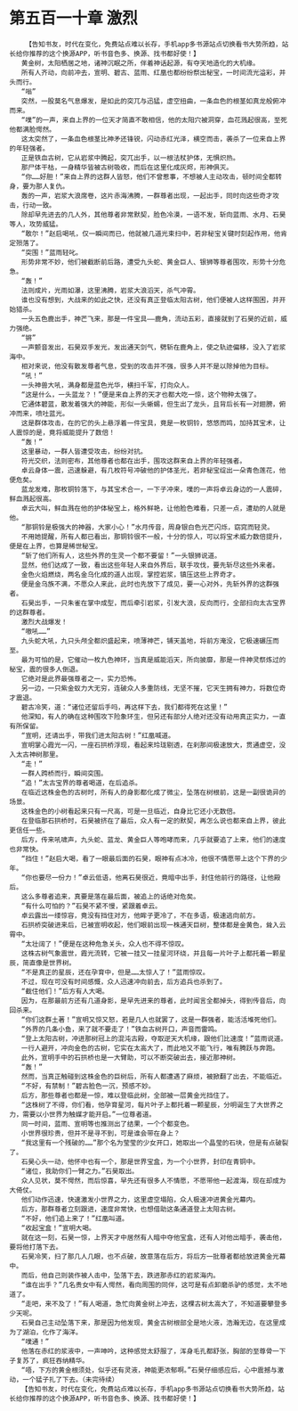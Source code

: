 # 第五百一十章 激烈
        【告知书友，时代在变化，免费站点难以长存，手机app多书源站点切换看书大势所趋，站长给你推荐的这个换源APP，听书音色多、换源、找书都好使！】
       黄金树，太阳栖居之地，诸神沉眠之所，伴着神话起源，有夺天地造化的大机缘。
       所有人齐动，向前冲去，宣明、碧古、蓝雨、红凰也都纷纷祭出秘宝，一时间流光溢彩，并头而行。
       “嗡”
       突然，一股莫名气息爆发，是如此的突兀与迅猛，虚空扭曲，一条血色的根茎如真龙般俯冲而来。
       “噗”的一声，来自上界的一位天才简直不敢相信，他的太阳穴被洞穿，血花溅起很高，至死他都满脸愕然。
       这太突然了，一条血色根茎比神矛还锋锐，闪动赤红光泽，横空而击，袭杀了一位来自上界的年轻强者。
       正是铁血古树，它从岩浆中腾起，突兀出手，以一根法杖护体，无惧炽热。
       那尸体干枯，一身精华皆被古树吸收，而后在这里化成灰烬，形神俱灭。
       “你……好胆！”来自上界的这群人皆怒，他们不曾惹事，不想被人主动攻击，顿时间全都转身，要为那人复仇。
       轰的一声，岩浆大浪席卷，这片赤海沸腾，一群尊者出现，一起出手，同时向这些奇才攻击，行动一致。
       除却早先进去的几人外，其他尊者非常默契，脸色冷漠，一语不发，斩向蓝雨、水月、石昊等人，攻势威猛。
       “敢尔！”赵启喝吼，仅一瞬间而已，他就被几道光束扫中，若非秘宝关键时刻起作用，他肯定殒落了。
       “突围！”蓝雨轻叱。
       形势非常不妙，他们被截断前后路，遭受九头蛇、黄金巨人、银狮等尊者围攻，形势十分危急。
       “轰！”
       法则成片，光雨如瀑，这里沸腾，岩浆大浪滔天，杀气冲霄。
       谁也没有想到，大战来的如此之快，还没有真正登临太阳古树，他们便被人这样围困，并开始猎杀。
       一头五色鹿出手，神芒飞来，那是一件宝具——鹿角，流动五彩，直接就到了石昊的近前，威力强绝。
       “锵”
       一声颤音发出，石昊双手发光，发出通天剑气，劈斩在鹿角上，使之轨迹偏移，没入了岩浆海中。
       相对来说，他没有散发尊者气息，受到的攻击并不强，很多人并不是以除掉他为目标。
       “吼！”
       一头神兽大吼，满身都是蓝色光华，横扫千军，打向众人。
       “这是什么，一头蓝龙？！”便是来自上界的天才也都大吃一惊，这个物种太强了。
       它通体碧蓝，散发着强大的神能，形似一头蜥蜴，但生出了龙头，且背后长有一对翅膀，俯冲而来，喷吐蓝光。
       这是群体攻击，在的它的头上悬浮着一件宝具，竟是一枚铜铃，悠悠而鸣，加持其宝术，让人震惊的是，竟将威能提升了数倍！
       “轰！”
       这里暴动，一群人皆遭受攻击，纷纷对抗。
       符光交织，法则密布，其他尊者也都在出手，围攻这群来自上界的年轻强者。
       卓云身体一震，迅速躲避，有几枚符号冲破他的护体圣光，若非秘宝绽出一朵青色莲花，他便危矣。
       蓝龙发难，那枚铜铃落下，与其宝术合一，一下子冲来，噗的一声将卓云身边的一人震碎，鲜血溅起很高。
       卓云大叫，鲜血溅在他的护体秘宝上，格外鲜艳，让他脸色难看，只差一点，遭劫的人就是他。
       “那铜铃是极强大的神器，大家小心！”水月传音，周身银白色光芒闪烁，窈窕而轻灵。
       不用她提醒，所有人都已看出，那铜铃很不一般，十分的惊人，可以将宝术威力数倍提升，便是在上界，也算是稀世秘宝。
       “斩了他们所有人，这些外界的生灵一个都不要留！”一头银狮说道。
       显然，他们达成了一致，看出这些年轻人来自外界后，联手攻伐，要先斩尽这些外来者。
       金色火焰燃烧，两名金乌化成的道人出现，掌控岩浆，镇压这些上界奇才。
       便是金乌族不满，不愿众人来此，此时也先放下了成见，要一心对外，先斩外界的这群强者。
       石昊出手，一只朱雀在掌中成型，而后牵引岩浆，引发大浪，反向而行，全部扫向太古宝界的这群尊者。
       激烈大战爆发！
       “嗷吼……”
       九头蛇大吼，九只头颅全都炽盛起来，喷薄神芒，铺天盖地，将前方淹没，它极速碾压而至。
       最为可怕的是，它催动一枚九色神环，当真是威能滔天，所向披靡，那是一件神灵祭炼过的秘宝，震的很多人倒退。
       它绝对是此界最强尊者之一，实力恐怖。
       另一边，一只紫金蚁力大无穷，连破众人多重防线，无坚不摧，它天生拥有神力，将数位奇才震退。
       碧古冷笑，道：“诸位还留后手吗，再这样下去，我们都得死在这里！”
       他深知，有人的确在这种围攻下险象环生，但另还有部分人绝对还没有动用真正实力，一直有所保留。
       “宣明，还请出手，带我们进太阳古树！”红凰喊道。
       宣明掌心霞光一闪，一座石拱桥浮现，看起来玲珑剔透，在刹那间极速放大，贯通虚空，没入太古神树那里。
       “走！”
       一群人跨桥而行，瞬间突围。
       “追！”太古宝界的尊者喝道，在后追杀。
       在临近这株金色的古树时，所有人的身影都化成了微尘，坠落在树根前，这是一副很诡异的场景。
       这株金色的小树看起来只有一尺高，可是一旦临近，自身比它还小无数倍。
       在登临那石拱桥时，石昊被挤在了最后，众人有一定的默契，再怎么说也都来自上界，彼此更信任一些。
       后方，传来吼啸声，九头蛇、蓝龙、黄金巨人等咆哮而来，几乎就要追了上来，他们的速度也非常快。
       “挡住！”赵启大喝，看了一眼最后面的石昊，眼神有点冰冷，他很不情愿带上这个下界的少年。
       “你也要尽一份力！”卓云低语，他离石昊很近，竟暗中出手，封住他前行的路径，让他殿后。
       这么多尊者追来，真要是落在最后面，被追上的话绝对危矣。
       “有什么可怕的？”石昊不紧不慢，紧跟着卓云。
       卓云露出一缕惊容，竟没有挡住对方，他眸子更冷了，不在多语，极速逃向前方。
       石拱桥突破进来后，已被宣明收起，他们眼前出现一株通天巨树，整体都是金黄色，耸入云霄中。
       “太壮阔了！”便是在这种危急关头，众人也不得不惊叹。
       这株古树气象震世，霞光流转，它被一挂又一挂星河环绕，并且每一片叶子上都托着一颗星辰，简直像是世界树。
       “不是真正的星辰，还在孕育中，但是……太惊人了！”蓝雨惊叹。
       不过，现在可没有时间感慨，众人迅速冲向前去，后方追兵也杀到了。
       “截住他们！”后方有人大喝。
       因为，在那最前方还有几道身影，是早先进来的尊者，此时闻言全都掉头，得到传音后，向回杀来。
       “你们这群土著！”宣明又惊又怒，若是几人也就罢了，这是一群强者，能活活堆死他们。
       “外界的几条小鱼，来了就不要走了！”铁血古树开口，声音而雷鸣。
       “登上太阳古树，冲进那树冠上的混沌古殿，夺取逆天大机缘，跟他们比速度！”蓝雨说道。
       一行人避开，冲向金色的古树，它实在太高大了，而此地又不能飞行，唯有腾跃与奔跑。
       此外，宣明手中的石拱桥也是一大臂助，可以不断突破出去，接近那神树。
       “轰！”
       然而，当真正触碰到这株金色的巨树后，所有人都遭遇了麻烦，被掀翻了出去，不能临近。
       “不好，有禁制！”碧古脸色一沉，预感不妙。
       后方，那些尊者也都是一惊，难以登临此树，全部被一层黄金光挡住了。
       “这株树了不得，你们看，他孕育星河，每片叶子上都托着一颗星辰，分明诞生了大世界之力，需要以小世界为触媒才能开启。”一位尊者道。
       同一时间，蓝雨、宣明等也推测出了结果，一个个都变色。
       小世界很珍贵，但并不是寻不到，可是谁会带在身上？
       “我这里有一个残破的……”那个名为莹莹的少女开口，她取出一个晶莹的石块，但是有点破裂了。
       石昊心头一动，他怀中也有一个，那是世界宝盒，为一个小世界，封印在青铜中。
       “诸位，我助你们一臂之力。”石昊取出。
       众人见状，莫不愕然，而后惊喜，早先还有很多人不情愿，不愿带他一起渡海，现在却成为大倚仗。
       他们动作迅速，快速激发小世界之力，这里虚空塌陷，众人极速冲进黄金光幕内。
       后方，那群尊者立刻跟进，速度非常快，也想借助这条通道登上太阳古树。
       “不好，他们追上来了！”红凰叫道。
       “收起宝盒！”宣明大喝。
       就在这一刻，石昊一惊，上界天才中居然有人暗中夺他宝盒，还有人对他出暗手，袭击他，要将他打落下去。
       石昊冷笑，扫了那几人几眼，也不点破，故意落在后方，将后方一批尊者都给放进黄金光幕中。
       而后，他自己则装作被人击中，坠落下去，跌进那赤红的岩浆海内。
       “谁在出手？”几名贵女中有人愕然，看向周围的同伴，这可是有点卸磨杀驴的感觉，太不地道了。
       “走吧，来不及了！”有人喝道，急忙向黄金树上冲去，这棵古树太高大了，不知道要攀登多少天呢。
       石昊自己主动坠落下来，那是因为他发现，黄金古树根部全是地火液，浩瀚无边，在这里成为了湖泊，化作了海洋。
       “噗通！”
       他落在赤红的浆液中，一声呻吟，这种感觉太舒服了，浑身毛孔都舒张，胸部的至尊骨一下子复苏了，疯狂吞纳精华。
       “唔，下方的黄金根须处，似乎还有灵液，神能更浓郁啊。”石昊仔细感应后，心中震撼与激动，一个猛子扎了下去。（未完待续）
       【告知书友，时代在变化，免费站点难以长存，手机app多书源站点切换看书大势所趋，站长给你推荐的这个换源APP，听书音色多、换源、找书都好使！】